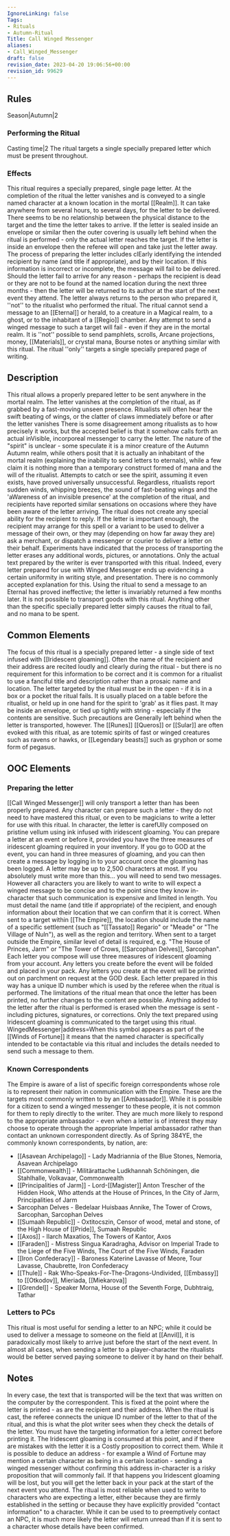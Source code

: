 ```yaml
---
IgnoreLinking: false
Tags:
- Rituals
- Autumn-Ritual
Title: Call Winged Messenger
aliases:
- Call_Winged_Messenger
draft: false
revision_date: 2023-04-20 19:06:56+00:00
revision_id: 99629
---
```


## Rules
Season|Autumn|2
### Performing the Ritual
Casting time|2 The ritual targets a single specially prepared letter which must be present throughout. 
### Effects
This ritual requires a specially prepared, single page letter. At the completion of the ritual the letter vanishes and is conveyed to a single named character at a known location in the mortal [[Realm]]. It can take anywhere from several hours, to several days, for the letter to be delivered. There seems to be no relationship between the physical distance to the target and the time the letter takes to arrive.
If the letter is sealed inside an envelope or similar then the outer covering is usually left behind when the ritual is performed - only the actual letter reaches the target. If the letter is inside an envelope then the referee will open and take just the letter away.
The process of preparing the letter includes clEarly identifying the intended recipient by name (and title if appropriate), and by their location. If this information is incorrect or incomplete, the message will fail to be delivered. Should the letter fail to arrive for any reason - perhaps the recipient is dead or they are not to be found at the named location during the next three months - then the letter will be returned to its author at the start of the next event they attend. The letter always returns to the person who prepared it, ''not'' to the ritualist who performed the ritual.
The ritual cannot send a message to an [[Eternal]] or herald, to a creature in a Magical realm, to a ghost, or to the inhabitant of a [[Regio]] chamber. Any attempt to send a winged message to such a target will fail - even if they are in the mortal realm.
It is ''not'' possible to send pamphlets, scrolls, Arcane projections, money, [[Materials]], or crystal mana, Bourse notes or anything similar with this ritual. The ritual ''only'' targets a single specially prepared page of writing.
## Description
This ritual allows a properly prepared letter to be sent anywhere in the mortal realm. The letter vanishes at the completion of the ritual, as if grabbed by a fast-moving unseen presence. Ritualists will often hear the swift beating of wings, or the clatter of claws immediately before or after the letter vanishes
There is some disagreement among ritualists as to how precisely it works, but the accepted belief is that it somehow calls forth an actual inVisible, incorporeal messenger to carry the letter. The nature of the "spirit" is unclear - some speculate it is a minor creature of the Autumn Autumn realm, while others posit that it is actually an inhabitant of the mortal realm (explaining the inability to send letters to eternals), while a few claim it is nothing more than a temporary construct formed of mana and the will of the ritualist. Attempts to catch or see the spirit, assuming it even exists, have proved universally unsuccessful. Regardless, ritualists report sudden winds, whipping breezes, the sound of fast-beating wings and the 'aWareness of an invisible presence' at the completion of the ritual, and recipients have reported similar sensations on occasions where they have been aware of the letter arriving.
The ritual does not create any special ability for the recipient to reply. If the letter is important enough, the recipient may arrange for this spell or a variant to be used to deliver a message of their own, or they may (depending on how far away they are) ask a merchant, or dispatch a messenger or courier to deliver a letter on their behalf.
Experiments have indicated that the process of transporting the letter erases any additional words, pictures, or annotations. Only the actual text prepared by the writer is ever transported with this ritual. Indeed, every letter prepared for use with Winged Messenger ends up evidencing a certain uniformity in writing style, and presentation. There is no commonly accepted explanation for this.
Using the ritual to send a message to an Eternal has proved ineffective; the letter is invariably returned a few months later. 
It is not possible to transport goods with this ritual. Anything other than the specific specially prepared letter simply causes the ritual to fail, and no mana to be spent.
## Common Elements
The focus of this ritual is a specially prepared letter - a single side of text infused with [[Iridescent gloaming]]. Often the name of the recipient and their address are recited loudly and clearly during the ritual - but there is no requirement for this information to be correct and it is common for a ritualist to use a fanciful title and description rather than a prosaic name and location. 
The letter targeted by the ritual must be in the open - if it is in a box or a pocket the ritual fails. It is usually placed on a table before the ritualist, or held up in one hand for the spirit to 'grab' as it flies past. It may be inside an envelope, or tied up tightly with string - especially if the contents are sensitive. Such precautions are Generally left behind when the letter is transported, however.
The [[Runes]] [[Queros]] or [[Sular]] are often evoked with this ritual, as are totemic spirits of fast or winged creatures such as ravens or hawks, or [[Legendary beasts]] such as gryphon or some form of pegasus.
## OOC Elements
### Preparing the letter
[[Call Winged Messenger]] will only transport a letter than has been properly prepared. Any character can prepare such a letter - they do not need to have mastered this ritual, or even to be magicians to write a letter for use with this ritual. In character, the letter is carefUlly composed on pristine vellum using ink infused with iridescent gloaming.
You can prepare a letter at an event or before it, provided you have the three measures of iridescent gloaming required in your inventory. If you go to GOD at the event, you can hand in three measures of gloaming, and you can then create a message by logging in to your account once the gloaming has been logged.
A letter may be up to 2,500 characters at most. If you absolutely must write more than this... you will need to send two messages. However all characters you are likely to want to write to will expect a winged message to be concise and to the point since they know in-character that such communication is expensive and limited in length. 
You must detail the name (and title if appropriate) of the recipient, and enough information about their location that we can confirm that it is correct. When sent to a target within [[The Empire]], the location should include the name of a specific settlement (such as "[[Tassato]] Regario" or "Meade" or "The Village of Nuln"), as well as the region and territory. When sent to a target outside the Empire, similar level of detail is required, e.g. "The House of Princes, Jarm" or "The Tower of Crows, [[Sarcophan Delves]], Sarcophan".
Each letter you compose will use three measures of iridescent gloaming from your account. Any letters you create before the event will be folded and placed in your pack. Any letters you create at the event will be printed out on parchment on request at the GOD desk.
Each letter prepared in this way has a unique ID number which is used by the referee when the ritual is performed. The limitations of the ritual mean that once the letter has been printed, no further changes to the content are possible. Anything added to the letter after the ritual is performed is erased when the message is sent - including pictures, signatures, or corrections. Only the text prepared using Iridescent gloaming is communicated to the target using this ritual.
WingedMessenger|address=When this symbol appears as part of the [[Winds of Fortune]] it means that the named character is specifically intended to be contactable via this ritual and includes the details needed to send such a message to them.
### Known Correspondents
The Empire is aware of a list of specific foreign correspondents whose role is to represent their nation in communication with the Empire. These are the targets most commonly written to by an [[Ambassador]]. While it is possible for a citizen to send a winged messenger to these people, it is not common for them to reply directly to the writer. They are much more likely to respond to the appropriate ambassador - even when a letter is of interest they may choose to operate through the appropriate Imperial ambassador rather than contact an unknown correspondent directly.
As of Spring 384YE, the commonly known correspondents, by nation, are: 
* [[Asavean Archipelago]] - Lady Madriannia of the Blue Stones, Nemoria, Asavean Archipelago
* [[Commonwealth]] - Militärattache Ludkhannah Schöningen, die Stahlhalle, Volkavaar, Commonwealth
* [[Principalities of Jarm]] - Lord-[[Magister]] Anton Trescher of the Hidden Hook, Who attends at the House of Princes, In the City of Jarm, Principalities of Jarm
* Sarcophan Delves - Bedelaar Huisbaas Annike, The Tower of Crows, Sarcophan, Sarcophan Delves 
* [[Sumaah Republic]] - Oxtitocszin, Censor of wood, metal and stone, of the High House of [[Pride]], Sumaah Republic
* [[Axos]] - Ilarch Maxatios, The Towers of Kantor, Axos
* [[Faraden]] - Mistress Singua Karadragha, Advisor on Imperial Trade to the Liege of the Five Winds, The Court of the Five Winds, Faraden
* [[Iron Confederacy]] - Baroness Katerine Lavasse of Meore, Tour Lavasse, Chaubrette, Iron Confederacy
* [[Thule]] - Rak Who-Speaks-For-The-Dragons-Undivided, [[Embassy]] to [[Otkodov]], Mieriada, [[Miekarova]]
* [[Grendel]] - Speaker Morna, House of the Seventh Forge, Dubhtraig, Tathar
### Letters to PCs
This ritual is most useful for sending a letter to an NPC; while it could be used to deliver a message to someone on the field at [[Anvil]], it is paradoxically most likely to arrive just before the start of the next event. In almost all cases, when sending a letter to a player-character the ritualists would be better served paying someone to deliver it by hand on their behalf.
## Notes
In every case, the text that is transported will be the text that was written on the computer by the correspondent. This is fixed at the point where the letter is printed - as are the recipient and their address. When the ritual is cast, the referee connects the unique ID number of the letter to that of the ritual, and this is what the plot writer sees when they check the details of the letter.
You must have the targeting information for a letter correct before printing it. The Iridescent gloaming is consumed at this point, and if there are mistakes with the letter it is a Costly proposition to correct them. While it is possible to deduce an address - for example a Wind of Fortune may mention a certain character as being in a certain location - sending a winged messenger without confirming this address in-character is a risky proposition that will commonly fail. If that happens you Iridescent gloaming will be lost, but you will get the letter back in your pack at the start of the next event you attend.
The ritual is most reliable when used to write to characters who are expecting a letter, either because they are firmly established in the setting or because they have explicitly provided "contact information" to a character. While it can be used to to preemptively contact an NPC, it is much more likely the letter will return unread than if it is sent to a character whose details have been confirmed.